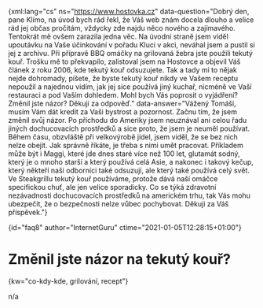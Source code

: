 
{xml:lang="cs" ns="https://www.hostovka.cz" data-question="Dobrý den, pane Klímo, na úvod bych rád řekl, že Váš web znám docela dlouho a velice rád jej občas pročítám, vždycky zde najdu něco nového a zajímavého. Tentokrát mě ovšem zarazila jedna věc. Na úvodní straně jsem viděl upoutávku na Vaše účinkování v pořadu Kluci v akci, neváhal jsem a pustil si jej z archivu. Při přípravě BBQ omáčky na grilovaná žebra jste použili tekutý kouř. Trošku mě to překvapilo, zalistoval jsem na Hostovce a objevil Váš článek z roku 2006, kde tekutý kouř odsuzujete. Tak a tady mi to nějak nejde dohromady, píšete, že byste tekutý kouř nikdy ve Vašem receptu nepoužil a najednou vidím, jak jej sice používá jiný kuchař, nicméně ve Vaší restauraci a pod Vaším dohledem. Mohl bych Vás poprosit o vyjádření? Změnil jste názor? Děkuji za odpověď." data-answer="Vážený Tomáši, musím Vám dát kredit za Vaši bystrost a pozornost. Začnu tím, že jsem změnil svůj názor. Po příchodu do Ameriky jsem neuznával ani celou řadu jiných dochucovacích prostředků a sice proto, že jsem je neuměl používat. Během času, obzvláště při velkovýrobě jídel, jsem viděl, že se bez nich nelze obejít. Jak správně říkáte, je třeba s nimi umět pracovat. Příkladem může být i Maggi, které jde dnes staré více než 100 let, glutamát sodný, který je o mnoho starší a který používá celá Asie, a nakonec i takový kečup, který někteří naši odborníci také odsuzují, ale který také používá celý svět. Ve Steakgrillu tekutý kouř používáme, protože dává naší omáčce specifickou chuť, ale jen velice sporadicky. Co se týká zdravotní nezávadnosti dochucovacích prostředků na americkém trhu, tak Vás mohu ubezpečit, že o bezpečnosti nelze vůbec pochybovat. Děkuji za Váš příspěvek."}

{id="faq8" author="InternetGuru" ctime="2021-01-05T12:28:15+01:00"}

# Změnil jste názor na tekutý kouř?

{kw="co-kdy-kde, grilování, recept"}

n/a


